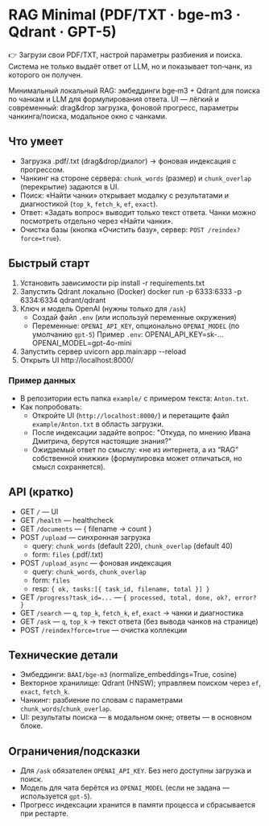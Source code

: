 # RAG Minimal (PDF/TXT · bge-m3 · Qdrant · GPT-5)

👉 Загрузи свои PDF/TXT, настрой параметры разбиения и поиска. Система не только выдаёт ответ от LLM, но и показывает топ‑чанк, из которого он получен.

Минимальный локальный RAG: эмбеддинги bge‑m3 + Qdrant для поиска по чанкам и LLM для формулирования ответа. 
UI — лёгкий и современный: drag&drop загрузка, фоновой прогресс, параметры чанкинга/поиска, модальное окно с чанками.

## Что умеет
- Загрузка .pdf/.txt (drag&drop/диалог) → фоновая индексация с прогрессом.
- Чанкинг на стороне сервера: `chunk_words` (размер) и `chunk_overlap` (перекрытие) задаются в UI.
- Поиск: «Найти чанки» открывает модалку с результатами и диагностикой (`top_k`, `fetch_k`, `ef`, `exact`).
- Ответ: «Задать вопрос» выводит только текст ответа. Чанки можно посмотреть отдельно через «Найти чанки».
- Очистка базы (кнопка «Очистить базу», сервер: `POST /reindex?force=true`).

## Быстрый старт
1) Установить зависимости
   pip install -r requirements.txt
2) Запустить Qdrant локально (Docker)
   docker run -p 6333:6333 -p 6334:6334 qdrant/qdrant
3) Ключ и модель OpenAI (нужны только для `/ask`)
   - Создай файл `.env` (или используй переменные окружения)
   - Переменные: `OPENAI_API_KEY`, опционально `OPENAI_MODEL` (по умолчанию `gpt-5`)
   Пример `.env`:
   OPENAI_API_KEY=sk-...
   OPENAI_MODEL=gpt-4o-mini
4) Запустить сервер
   uvicorn app.main:app --reload
5) Открыть UI
   http://localhost:8000/

### Пример данных
- В репозитории есть папка `example/` с примером текста: `Anton.txt`.
- Как попробовать:
  - Откройте UI (`http://localhost:8000/`) и перетащите файл `example/Anton.txt` в область загрузки.
  - После индексации задайте вопрос:
    "Откуда, по мнению Ивана Дмитрича, берутся настоящие знания?"
  - Ожидаемый ответ по смыслу: «не из интернета, а из “RAG” собственной книжки» (формулировка может отличаться, но смысл сохраняется).

## API (кратко)
- GET `/` — UI
- GET `/health` — healthcheck
- GET `/documents` — { filename → count }
- POST `/upload` — синхронная загрузка
  - query: `chunk_words` (default 220), `chunk_overlap` (default 40)
  - form: `files` (.pdf/.txt)
- POST `/upload_async` — фоновая индексация
  - query: `chunk_words`, `chunk_overlap`
  - form: `files`
  - resp: `{ ok, tasks:[{ task_id, filename, total }] }`
- GET `/progress?task_id=...` — `{ processed, total, done, ok?, error? }`
- GET `/search` — `q`, `top_k`, `fetch_k`, `ef`, `exact` → чанки и диагностика
- GET `/ask` — `q`, `top_k` → текст ответа (без вывода чанков на странице)
- POST `/reindex?force=true` — очистка коллекции

## Технические детали
- Эмбеддинги: `BAAI/bge-m3` (normalize_embeddings=True, cosine)
- Векторное хранилище: Qdrant (HNSW); управляем поиском через `ef`, `exact`, `fetch_k`.
- Чанкинг: разбиение по словам с параметрами `chunk_words`/`chunk_overlap`.
- UI: результаты поиска — в модальном окне; ответы — в основном блоке.

## Ограничения/подсказки
- Для `/ask` обязателен `OPENAI_API_KEY`. Без него доступны загрузка и поиск.
- Модель для чата берётся из `OPENAI_MODEL` (если не задана — используется `gpt-5`).
- Прогресс индексации хранится в памяти процесса и сбрасывается при рестарте.


